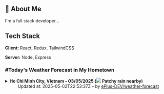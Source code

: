 ## 🚀 About Me
I'm a full stack developer...


## Tech Stack

**Client:** React, Redux, TailwindCSS

**Server:** Node, Express

### #Today's Weather Forecast in My Hometown



<details>
    <summary><b>Ho Chi Minh City, Vietnam - 03/05/2025 (<img src="https://cdn.weatherapi.com/weather/64x64/day/176.png" /> Patchy rain nearby)</b>
    </summary>

    
<table>
    <tr>
        <th>Hour</th>
        <td>00:00</td><td>01:00</td><td>02:00</td><td>03:00</td><td>04:00</td><td>05:00</td><td>06:00</td><td>07:00</td><td>08:00</td><td>09:00</td><td>10:00</td><td>11:00</td><td>12:00</td><td>13:00</td><td>14:00</td><td>15:00</td><td>16:00</td><td>17:00</td><td>18:00</td><td>19:00</td><td>20:00</td><td>21:00</td><td>22:00</td><td>23:00</td>
    </tr>
    <tr>
        <th>Weather</th>
        <td><img src="https://cdn.weatherapi.com/weather/64x64/night/116.png"></img></td><td><img src="https://cdn.weatherapi.com/weather/64x64/night/116.png"></img></td><td><img src="https://cdn.weatherapi.com/weather/64x64/night/116.png"></img></td><td><img src="https://cdn.weatherapi.com/weather/64x64/night/116.png"></img></td><td><img src="https://cdn.weatherapi.com/weather/64x64/night/119.png"></img></td><td><img src="https://cdn.weatherapi.com/weather/64x64/day/116.png"></img></td><td><img src="https://cdn.weatherapi.com/weather/64x64/day/116.png"></img></td><td><img src="https://cdn.weatherapi.com/weather/64x64/day/116.png"></img></td><td><img src="https://cdn.weatherapi.com/weather/64x64/day/116.png"></img></td><td><img src="https://cdn.weatherapi.com/weather/64x64/day/119.png"></img></td><td><img src="https://cdn.weatherapi.com/weather/64x64/day/122.png"></img></td><td><img src="https://cdn.weatherapi.com/weather/64x64/day/353.png"></img></td><td><img src="https://cdn.weatherapi.com/weather/64x64/day/353.png"></img></td><td><img src="https://cdn.weatherapi.com/weather/64x64/day/176.png"></img></td><td><img src="https://cdn.weatherapi.com/weather/64x64/day/176.png"></img></td><td><img src="https://cdn.weatherapi.com/weather/64x64/day/263.png"></img></td><td><img src="https://cdn.weatherapi.com/weather/64x64/day/176.png"></img></td><td><img src="https://cdn.weatherapi.com/weather/64x64/day/176.png"></img></td><td><img src="https://cdn.weatherapi.com/weather/64x64/day/353.png"></img></td><td><img src="https://cdn.weatherapi.com/weather/64x64/night/263.png"></img></td><td><img src="https://cdn.weatherapi.com/weather/64x64/night/176.png"></img></td><td><img src="https://cdn.weatherapi.com/weather/64x64/night/116.png"></img></td><td><img src="https://cdn.weatherapi.com/weather/64x64/night/116.png"></img></td><td><img src="https://cdn.weatherapi.com/weather/64x64/night/116.png"></img></td>
    </tr>
    <tr>
        <th>Condition</th>
        <td width="200px">Partly Cloudy </td><td width="200px">Partly Cloudy </td><td width="200px">Partly Cloudy </td><td width="200px">Partly Cloudy </td><td width="200px">Cloudy </td><td width="200px">Partly Cloudy </td><td width="200px">Partly Cloudy </td><td width="200px">Partly Cloudy </td><td width="200px">Partly Cloudy </td><td width="200px">Cloudy </td><td width="200px">Overcast </td><td width="200px">Light rain shower</td><td width="200px">Light rain shower</td><td width="200px">Patchy rain nearby</td><td width="200px">Patchy rain nearby</td><td width="200px">Patchy light drizzle</td><td width="200px">Patchy rain nearby</td><td width="200px">Patchy rain nearby</td><td width="200px">Light rain shower</td><td width="200px">Patchy light drizzle</td><td width="200px">Patchy rain nearby</td><td width="200px">Partly Cloudy </td><td width="200px">Partly Cloudy </td><td width="200px">Partly Cloudy </td>
    </tr>
    <tr>
        <th>Temperature</th>
        <td>27 °C</td><td>27.2 °C</td><td>27.2 °C</td><td>27.3 °C</td><td>27.5 °C</td><td>28.2 °C</td><td>27.5 °C</td><td>28.1 °C</td><td>28.8 °C</td><td>29.8 °C</td><td>30.9 °C</td><td>32.3 °C</td><td>32.7 °C</td><td>33.8 °C</td><td>33 °C</td><td>32.3 °C</td><td>31.8 °C</td><td>30.5 °C</td><td>29.2 °C</td><td>28.6 °C</td><td>28.5 °C</td><td>28.4 °C</td><td>27.9 °C</td><td>27.4 °C</td>
    </tr>
    <tr>
        <th>Wind</th>
        <td>5.8 kph</td><td>7.2 kph</td><td>6.1 kph</td><td>5 kph</td><td>6.1 kph</td><td>7.6 kph</td><td>8.3 kph</td><td>11.2 kph</td><td>13.7 kph</td><td>13.7 kph</td><td>13 kph</td><td>15.1 kph</td><td>17.6 kph</td><td>17.3 kph</td><td>21.6 kph</td><td>20.9 kph</td><td>21.6 kph</td><td>19.8 kph</td><td>14.8 kph</td><td>10.4 kph</td><td>8.6 kph</td><td>8.3 kph</td><td>13.3 kph</td><td>10.1 kph</td>
    </tr>
</table>

</details>

<div align="right">
    Updated at: 2025-05-02T22:53:37Z - by <a target="_blank"
        href="https://github.com/ePlus-DEV/weather-forecast">ePlus-DEV/weather-forecast</a>
</div>